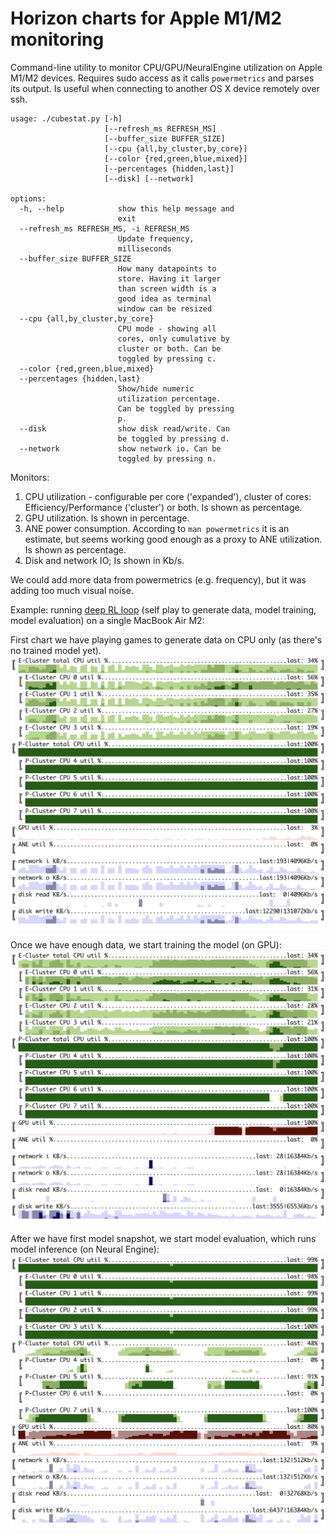 # Horizon charts for Apple M1/M2 monitoring

Command-line utility to monitor CPU/GPU/NeuralEngine utilization on Apple M1/M2 devices. Requires sudo access as it calls `powermetrics` and parses its output.
Is useful when connecting to another OS X device remotely over ssh. 

```
usage: ./cubestat.py [-h]
                     [--refresh_ms REFRESH_MS]
                     [--buffer_size BUFFER_SIZE]
                     [--cpu {all,by_cluster,by_core}]
                     [--color {red,green,blue,mixed}]
                     [--percentages {hidden,last}]
                     [--disk] [--network]

options:
  -h, --help            show this help message and
                        exit
  --refresh_ms REFRESH_MS, -i REFRESH_MS
                        Update frequency,
                        milliseconds
  --buffer_size BUFFER_SIZE
                        How many datapoints to
                        store. Having it larger
                        than screen width is a
                        good idea as terminal
                        window can be resized
  --cpu {all,by_cluster,by_core}
                        CPU mode - showing all
                        cores, only cumulative by
                        cluster or both. Can be
                        toggled by pressing c.
  --color {red,green,blue,mixed}
  --percentages {hidden,last}
                        Show/hide numeric
                        utilization percentage.
                        Can be toggled by pressing
                        p.
  --disk                show disk read/write. Can
                        be toggled by pressing d.
  --network             show network io. Can be
                        toggled by pressing n.
```

Monitors:
1. CPU utilization - configurable per core ('expanded'), cluster of cores: Efficiency/Performance ('cluster') or both. Is shown as percentage.
2. GPU utilization. Is shown in percentage.
3. ANE power consumption. According to `man powermetrics` it is an estimate, but seems working good enough as a proxy to ANE utilization. Is shown as percentage.
4. Disk and network IO; Is shown in Kb/s.

We could add more data from powermetrics (e.g. frequency), but it was adding too much visual noise.

Example: running [deep RL loop](https://github.com/okuvshynov/rlscout) (self play to generate data, model training, model evaluation) on a single MacBook Air M2:

First chart we have playing games to generate data on CPU only (as there's no trained model yet).
![Self-play RL horizon chart here](static/started_model_eval.png)

Once we have enough data, we start training the model (on GPU):
![Self-play + training](static/started_training.png)

After we have first model snapshot, we start model evaluation, which runs model inference (on Neural Engine):
![Self-play + training + eval](static/selfplay_only.png)

